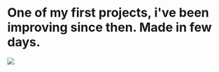 # One of my first projects, i've been improving since then. Made in few days.

<img src="sreenshot.png"/>
